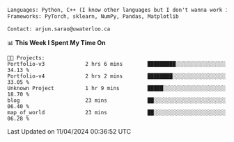 ```txt
Languages: Python, C++ (I know other languages but I don't wanna work in em)
Frameworks: PyTorch, sklearn, NumPy, Pandas, Matplotlib

Contact: arjun.sarao@uwaterloo.ca
```

<!--START_SECTION:waka-->
📊 **This Week I Spent My Time On** 

```text
🐱‍💻 Projects: 
Portfolio-v3             2 hrs 6 mins        █████████░░░░░░░░░░░░░░░░   34.13 % 
Portfolio-v4             2 hrs 2 mins        ████████░░░░░░░░░░░░░░░░░   33.05 % 
Unknown Project          1 hr 9 mins         █████░░░░░░░░░░░░░░░░░░░░   18.70 % 
blog                     23 mins             ██░░░░░░░░░░░░░░░░░░░░░░░   06.40 % 
map_of_world             23 mins             ██░░░░░░░░░░░░░░░░░░░░░░░   06.28 % 
```


 Last Updated on 11/04/2024 00:36:52 UTC
<!--END_SECTION:waka-->
